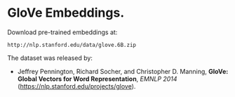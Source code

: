 # GloVe Embeddings.

Download pre-trained embeddings at:
```
http://nlp.stanford.edu/data/glove.6B.zip
```

The dataset was released by:
- Jeffrey Pennington, Richard Socher, and Christopher D. Manning, **GloVe: Global Vectors for Word Representation**, *EMNLP 2014* (https://nlp.stanford.edu/projects/glove).
